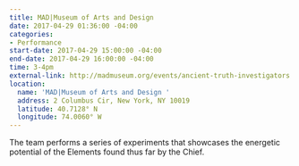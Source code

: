 ```yaml
---
title: MAD|Museum of Arts and Design
date: 2017-04-29 01:36:00 -04:00
categories:
- Performance
start-date: 2017-04-29 15:00:00 -04:00
end-date: 2017-04-29 16:00:00 -04:00
time: 3-4pm
external-link: http://madmuseum.org/events/ancient-truth-investigators
location:
  name: 'MAD|Museum of Arts and Design '
  address: 2 Columbus Cir, New York, NY 10019
  latitude: 40.7128° N
  longitude: 74.0060° W
---
```


The team performs a series of experiments that showcases the energetic potential of the Elements found thus far by the Chief. 